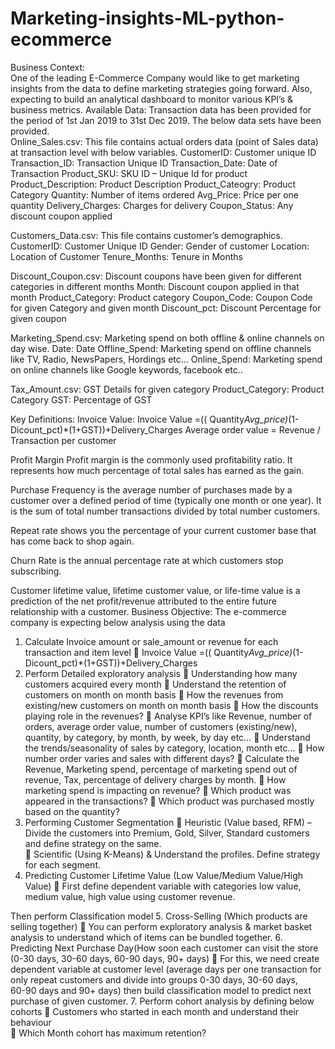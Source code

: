 # Marketing-insights-ML-python-ecommerce
Business Context:  
One of the leading E-Commerce Company would like to get marketing insights from the data to 
define marketing strategies going forward.  Also, expecting to build an analytical dashboard to 
monitor various KPI’s & business metrics. 
Available Data: 
Transaction data has been provided for the period of 1st Jan 2019 to 31st Dec 2019. The below data 
sets have been provided.  
Online_Sales.csv: This file contains actual orders data (point of Sales data) at transaction level with 
below variables. 
CustomerID: Customer unique ID 
Transaction_ID: Transaction Unique ID 
Transaction_Date: Date of Transaction 
Product_SKU: SKU ID – Unique Id for product 
Product_Description: Product Description 
Product_Cateogry: Product Category 
Quantity: Number of items ordered 
Avg_Price: Price per one quantity 
Delivery_Charges: Charges for delivery 
Coupon_Status: Any discount coupon applied 
 
Customers_Data.csv: This file contains customer’s demographics. 
CustomerID: Customer Unique ID 
Gender: Gender of customer 
Location: Location of Customer 
Tenure_Months: Tenure in Months 
 
Discount_Coupon.csv: Discount coupons have been given for different categories in different 
months 
Month:  Discount coupon applied in that month 
Product_Category: Product category 
Coupon_Code: Coupon Code for given Category and given month 
Discount_pct: Discount Percentage for given coupon 
 
Marketing_Spend.csv: Marketing spend on both offline & online channels on day wise. 
Date: Date 
Offline_Spend: Marketing spend on offline channels like TV, Radio, NewsPapers, Hordings etc… 
Online_Spend: Marketing spend on online channels like Google keywords, facebook etc.. 
 
Tax_Amount.csv: GST Details for given category 
Product_Category: Product Category 
GST: Percentage of GST

Key Definitions: 
Invoice Value:  Invoice Value =(( Quantity*Avg_price)*(1-Dicount_pct)*(1+GST))+Delivery_Charges 
Average order value = Revenue / Transaction per customer 
 
Profit Margin Profit margin is the commonly used profitability ratio. It represents how much 
percentage of total sales has earned as the gain. 
 
Purchase Frequency is the average number of purchases made by a customer over a defined period 
of time (typically one month or one year). It is the sum of total number transactions divided by total 
number customers. 
 
Repeat rate shows you the percentage of your current customer base that has come back to shop 
again. 
 
Churn Rate is the annual percentage rate at which customers stop subscribing. 
 
Customer lifetime value, lifetime customer value, or life-time value is a prediction of the net 
profit/revenue attributed to the entire future relationship with a customer. 
Business Objective: 
The e-commerce company is expecting below analysis using the data 
1. Calculate Invoice amount  or sale_amount  or revenue for each transaction and item level 
 Invoice Value =(( Quantity*Avg_price)*(1-Dicount_pct)*(1+GST))+Delivery_Charges 
2. Perform Detailed exploratory analysis 
 Understanding how many customers acquired every month 
 Understand the retention of customers on month on month basis 
 How the revenues from existing/new customers on month on month basis 
 How the discounts playing role in the revenues? 
 Analyse KPI’s like Revenue, number of orders, average order value, number of 
customers (existing/new), quantity, by category, by month, by week, by day etc… 
 Understand the trends/seasonality of sales by category, location, month etc… 
 How number order varies and sales with different days? 
 Calculate the Revenue, Marketing spend, percentage of marketing spend out of 
revenue, Tax, percentage of delivery charges by month. 
 How marketing spend is impacting on revenue? 
 Which product was appeared in the transactions? 
 Which product was purchased mostly based on the quantity? 
3. Performing Customer Segmentation 
 Heuristic (Value based, RFM) – Divide the customers into Premium, Gold, Silver, 
Standard customers and define strategy on the same.  
 Scientific (Using K-Means) & Understand the profiles. Define strategy for each 
segment.  
4. Predicting Customer Lifetime Value (Low Value/Medium Value/High Value) 
 First define dependent variable with categories low value, medium value, high value 
using customer revenue.

Then perform Classification model 
5. Cross-Selling (Which products are selling together) 
 You can perform exploratory analysis & market basket analysis to understand which 
of items can be bundled together. 
6. Predicting Next Purchase Day(How soon each customer can visit the store (0-30 days, 30-60 
days, 60-90 days, 90+ days) 
 For this, we need create dependent variable at customer level (average days per one 
transaction for only repeat customers and divide into groups 0-30 days, 30-60 days,  
60-90 days and 90+ days) then build classification model to predict next purchase of 
given customer. 
7. Perform cohort analysis by defining below cohorts 
 Customers who started in each month and understand their behaviour  
 Which Month cohort has maximum retention?
